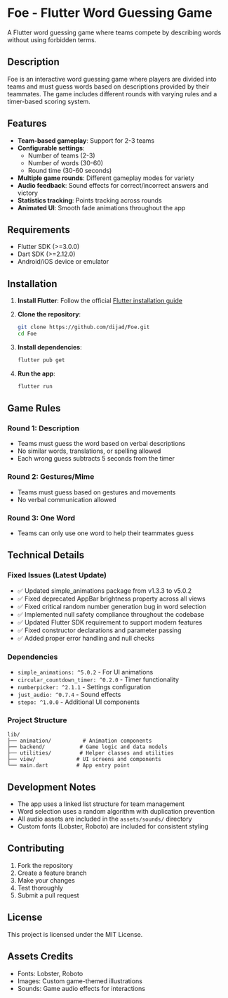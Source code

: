 # Foe - Flutter Word Guessing Game

A Flutter word guessing game where teams compete by describing words without using forbidden terms.

## Description

Foe is an interactive word guessing game where players are divided into teams and must guess words based on descriptions provided by their teammates. The game includes different rounds with varying rules and a timer-based scoring system.

## Features

- **Team-based gameplay**: Support for 2-3 teams
- **Configurable settings**: 
  - Number of teams (2-3)
  - Number of words (30-60)
  - Round time (30-60 seconds)
- **Multiple game rounds**: Different gameplay modes for variety
- **Audio feedback**: Sound effects for correct/incorrect answers and victory
- **Statistics tracking**: Points tracking across rounds
- **Animated UI**: Smooth fade animations throughout the app

## Requirements

- Flutter SDK (>=3.0.0)
- Dart SDK (>=2.12.0)
- Android/iOS device or emulator

## Installation

1. **Install Flutter**: Follow the official [Flutter installation guide](https://flutter.dev/docs/get-started/install)

2. **Clone the repository**:
   ```bash
   git clone https://github.com/dijad/Foe.git
   cd Foe
   ```

3. **Install dependencies**:
   ```bash
   flutter pub get
   ```

4. **Run the app**:
   ```bash
   flutter run
   ```

## Game Rules

### Round 1: Description
- Teams must guess the word based on verbal descriptions
- No similar words, translations, or spelling allowed
- Each wrong guess subtracts 5 seconds from the timer

### Round 2: Gestures/Mime
- Teams must guess based on gestures and movements
- No verbal communication allowed

### Round 3: One Word
- Teams can only use one word to help their teammates guess

## Technical Details

### Fixed Issues (Latest Update)
- ✅ Updated simple_animations package from v1.3.3 to v5.0.2
- ✅ Fixed deprecated AppBar brightness property across all views
- ✅ Fixed critical random number generation bug in word selection
- ✅ Implemented null safety compliance throughout the codebase
- ✅ Updated Flutter SDK requirement to support modern features
- ✅ Fixed constructor declarations and parameter passing
- ✅ Added proper error handling and null checks

### Dependencies
- `simple_animations: ^5.0.2` - For UI animations
- `circular_countdown_timer: ^0.2.0` - Timer functionality
- `numberpicker: ^2.1.1` - Settings configuration
- `just_audio: ^0.7.4` - Sound effects
- `stepo: ^1.0.0` - Additional UI components

### Project Structure
```
lib/
├── animation/          # Animation components
├── backend/           # Game logic and data models
├── utilities/         # Helper classes and utilities
├── view/             # UI screens and components
└── main.dart         # App entry point
```

## Development Notes

- The app uses a linked list structure for team management
- Word selection uses a random algorithm with duplication prevention
- All audio assets are included in the `assets/sounds/` directory
- Custom fonts (Lobster, Roboto) are included for consistent styling

## Contributing

1. Fork the repository
2. Create a feature branch
3. Make your changes
4. Test thoroughly
5. Submit a pull request

## License

This project is licensed under the MIT License.

## Assets Credits

- Fonts: Lobster, Roboto
- Images: Custom game-themed illustrations
- Sounds: Game audio effects for interactions
